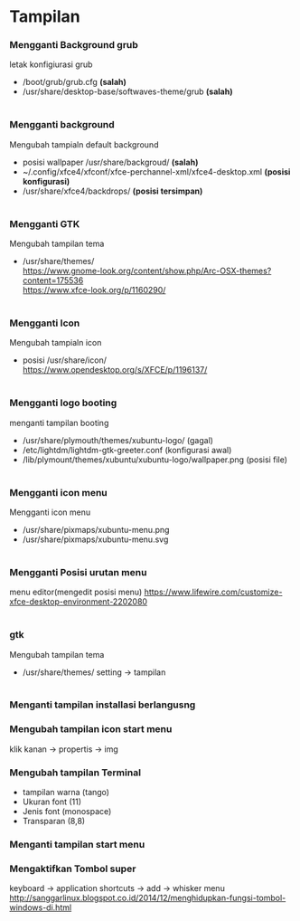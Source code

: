 # Tampilan

### Mengganti Background grub
letak konfigiurasi grub
* /boot/grub/grub.cfg <b>(salah)</b>
* /usr/share/desktop-base/softwaves-theme/grub <b>(salah)</b>
<br><br>

### Mengganti background
Mengubah tampialn default background
* posisi wallpaper /usr/share/backgroud/ <b>(salah)</b>
* ~/.config/xfce4/xfconf/xfce-perchannel-xml/xfce4-desktop.xml <b>(posisi konfigurasi)</b>
* /usr/share/xfce4/backdrops/ <b>(posisi tersimpan)</b>
<br><br>

### Mengganti GTK
Mengubah tampilan tema
* /usr/share/themes/
<br>https://www.gnome-look.org/content/show.php/Arc-OSX-themes?content=175536
<br>https://www.xfce-look.org/p/1160290/
<br><br>

### Mengganti Icon
Mengubah tampialn icon
* posisi /usr/share/icon/
<br>https://www.opendesktop.org/s/XFCE/p/1196137/
<br><br>

### Mengganti logo booting
menganti tampilan booting
* /usr/share/plymouth/themes/xubuntu-logo/ (gagal)
* /etc/lightdm/lightdm-gtk-greeter.conf (konfigurasi awal)
* /lib/plymount/themes/xubuntu/xubuntu-logo/wallpaper.png (posisi file)
<br><br>

### Mengganti icon menu
Mengganti icon menu
* /usr/share/pixmaps/xubuntu-menu.png
* /usr/share/pixmaps/xubuntu-menu.svg
<br><br>

### Mengganti Posisi urutan menu
menu editor(mengedit posisi menu)
https://www.lifewire.com/customize-xfce-desktop-environment-2202080
<br><br>

### gtk
Mengubah tampilan tema
* /usr/share/themes/
setting -> tampilan
<br><br>

### Menganti tampilan installasi berlangusng

### Mengubah tampilan icon start menu
klik kanan -> propertis -> img

### Mengubah tampilan Terminal
 * tampilan warna (tango)
 * Ukuran font (11)
 * Jenis font (monospace)
 * Transparan (8,8)

### Menganti tampilan start menu

### Mengaktifkan Tombol super
keyboard -> application shortcuts -> add -> whisker menu 
http://sanggarlinux.blogspot.co.id/2014/12/menghidupkan-fungsi-tombol-windows-di.html

